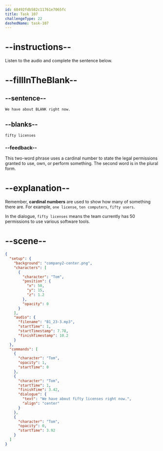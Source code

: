 ```yaml
---
id: 68492fdb582c11761e7065fc
title: Task 107
challengeType: 22
dashedName: task-107
---
```


<!-- (audio) Tom: We have about fifty licenses right now. -->

# --instructions--

Listen to the audio and complete the sentence below.

# --fillInTheBlank--

## --sentence--

`We have about BLANK right now.`

## --blanks--

`fifty licenses`

### --feedback--

This two-word phrase uses a cardinal number to state the legal permissions granted to use, own, or perform something. The second word is in the plural form.

# --explanation--

Remember, **cardinal numbers** are used to show how many of something there are. For example, `one license`, `ten computers`, `fifty users`.

In the dialogue, `fifty licenses` means the team currently has 50 permissions to use various software tools.

# --scene--

```json
{
  "setup": {
    "background": "company2-center.png",
    "characters": [
      {
        "character": "Tom",
        "position": {
          "x": 50,
          "y": 15,
          "z": 1.2
        },
        "opacity": 0
      }
    ],
    "audio": {
      "filename": "B1_23-3.mp3",
      "startTime": 1,
      "startTimestamp": 7.78,
      "finishTimestamp": 10.2
    }
  },
  "commands": [
    {
      "character": "Tom",
      "opacity": 1,
      "startTime": 0
    },
    {
      "character": "Tom",
      "startTime": 1,
      "finishTime": 3.42,
      "dialogue": {
        "text": "We have about fifty licenses right now.",
        "align": "center"
      }
    },
    {
      "character": "Tom",
      "opacity": 0,
      "startTime": 3.92
    }
  ]
}
```

